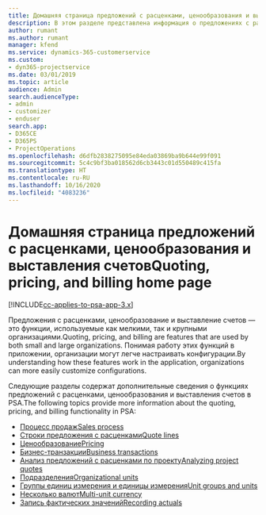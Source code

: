 ```yaml
---
title: Домашняя страница предложений с расценками, ценообразования и выставления счетов
description: В этом разделе представлена информация о предложениях с расценками, ценообразовании и выставлении счетов.
author: rumant
ms.author: rumant
manager: kfend
ms.service: dynamics-365-customerservice
ms.custom:
- dyn365-projectservice
ms.date: 03/01/2019
ms.topic: article
audience: Admin
search.audienceType:
- admin
- customizer
- enduser
search.app:
- D365CE
- D365PS
- ProjectOperations
ms.openlocfilehash: d6dfb2838275095e84eda03869ba9b644e99f091
ms.sourcegitcommit: 5c4c9bf3ba018562d6cb3443c01d550489c415fa
ms.translationtype: HT
ms.contentlocale: ru-RU
ms.lasthandoff: 10/16/2020
ms.locfileid: "4083236"
---
```

# <a name="quoting-pricing-and-billing-home-page"></a><span data-ttu-id="2a519-103">Домашняя страница предложений с расценками, ценообразования и выставления счетов</span><span class="sxs-lookup"><span data-stu-id="2a519-103">Quoting, pricing, and billing home page</span></span>

[!INCLUDE[cc-applies-to-psa-app-3.x](../includes/cc-applies-to-psa-app-3x.md)]

<span data-ttu-id="2a519-104">Предложения с расценками, ценообразование и выставление счетов — это функции, используемые как мелкими, так и крупными организациями.</span><span class="sxs-lookup"><span data-stu-id="2a519-104">Quoting, pricing, and billing are features that are used by both small and large organizations.</span></span> <span data-ttu-id="2a519-105">Понимая работу этих функций в приложении, организации могут легче настраивать конфигурации.</span><span class="sxs-lookup"><span data-stu-id="2a519-105">By understanding how these features work in the application, organizations can more easily customize configurations.</span></span>

<span data-ttu-id="2a519-106">Следующие разделы содержат дополнительные сведения о функциях предложений с расценками, ценообразования и выставления счетов в PSA.</span><span class="sxs-lookup"><span data-stu-id="2a519-106">The following topics provide more information about the quoting, pricing, and billing functionality in PSA:</span></span>

- [<span data-ttu-id="2a519-107">Процесс продаж</span><span class="sxs-lookup"><span data-stu-id="2a519-107">Sales process</span></span>](basic-sales-process.md)
- [<span data-ttu-id="2a519-108">Строки предложения с расценками</span><span class="sxs-lookup"><span data-stu-id="2a519-108">Quote lines</span></span>](basic-quote-lines.md)
- [<span data-ttu-id="2a519-109">Ценообразование</span><span class="sxs-lookup"><span data-stu-id="2a519-109">Pricing</span></span>](basic-pricing.md)
- [<span data-ttu-id="2a519-110">Бизнес-транзакции</span><span class="sxs-lookup"><span data-stu-id="2a519-110">Business transactions</span></span>](basic-business-transactions.md)
- [<span data-ttu-id="2a519-111">Анализ предложений с расценками по проекту</span><span class="sxs-lookup"><span data-stu-id="2a519-111">Analyzing project quotes</span></span>](basic-analyzing-quotes.md)
- [<span data-ttu-id="2a519-112">Подразделения</span><span class="sxs-lookup"><span data-stu-id="2a519-112">Organizational units</span></span>](advanced-organizational.md)
- [<span data-ttu-id="2a519-113">Группы единиц измерения и единицы измерения</span><span class="sxs-lookup"><span data-stu-id="2a519-113">Unit groups and units</span></span>](advanced-units.md)
- [<span data-ttu-id="2a519-114">Несколько валют</span><span class="sxs-lookup"><span data-stu-id="2a519-114">Multi-unit currency</span></span>](advanced-currency.md)
- [<span data-ttu-id="2a519-115">Запись фактических значений</span><span class="sxs-lookup"><span data-stu-id="2a519-115">Recording actuals</span></span>](advanced-actuals.md)
